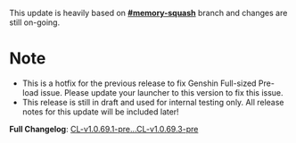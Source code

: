 This update is heavily based on [**#memory-squash**](https://github.com/neon-nyan/Collapse/tree/memory-squash) branch and changes are still on-going.

# Note
- This is a hotfix for the previous release to fix Genshin Full-sized Pre-load issue. Please update your launcher to this version to fix this issue.
- This release is still in draft and used for internal testing only. All release notes for this update will be included later!

**Full Changelog**: [CL-v1.0.69.1-pre...CL-v1.0.69.3-pre](https://github.com/neon-nyan/Collapse/compare/CL-v1.0.69.1-pre...CL-v1.0.69.3-pre)
